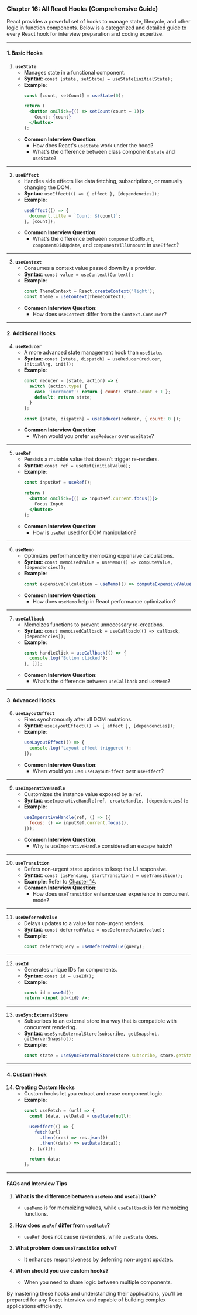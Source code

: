 ### **Chapter 16: All React Hooks (Comprehensive Guide)**

React provides a powerful set of hooks to manage state, lifecycle, and other logic in function components. Below is a categorized and detailed guide to every React hook for interview preparation and coding expertise.

---

#### 1. Basic Hooks

1. **`useState`**
   - Manages state in a functional component.
   - **Syntax**: `const [state, setState] = useState(initialState);`
   - **Example**:
     ```jsx
     const [count, setCount] = useState(0);

     return (
       <button onClick={() => setCount(count + 1)}>
         Count: {count}
       </button>
     );
     ```
   - **Common Interview Question**: 
     - How does React's `useState` work under the hood?
     - What's the difference between class component `state` and `useState`?

---

2. **`useEffect`**
   - Handles side effects like data fetching, subscriptions, or manually changing the DOM.
   - **Syntax**: `useEffect(() => { effect }, [dependencies]);`
   - **Example**:
     ```jsx
     useEffect(() => {
       document.title = `Count: ${count}`;
     }, [count]);
     ```
   - **Common Interview Question**:
     - What's the difference between `componentDidMount`, `componentDidUpdate`, and `componentWillUnmount` in `useEffect`?

---

3. **`useContext`**
   - Consumes a context value passed down by a provider.
   - **Syntax**: `const value = useContext(Context);`
   - **Example**:
     ```jsx
     const ThemeContext = React.createContext('light');
     const theme = useContext(ThemeContext);
     ```
   - **Common Interview Question**: 
     - How does `useContext` differ from the `Context.Consumer`?

---

#### 2. Additional Hooks

4. **`useReducer`**
   - A more advanced state management hook than `useState`.
   - **Syntax**: `const [state, dispatch] = useReducer(reducer, initialArg, init?);`
   - **Example**:
     ```jsx
     const reducer = (state, action) => {
       switch (action.type) {
         case 'increment': return { count: state.count + 1 };
         default: return state;
       }
     };

     const [state, dispatch] = useReducer(reducer, { count: 0 });
     ```
   - **Common Interview Question**: 
     - When would you prefer `useReducer` over `useState`?

---

5. **`useRef`**
   - Persists a mutable value that doesn’t trigger re-renders.
   - **Syntax**: `const ref = useRef(initialValue);`
   - **Example**:
     ```jsx
     const inputRef = useRef();

     return (
       <button onClick={() => inputRef.current.focus()}>
         Focus Input
       </button>
     );
     ```
   - **Common Interview Question**: 
     - How is `useRef` used for DOM manipulation?

---

6. **`useMemo`**
   - Optimizes performance by memoizing expensive calculations.
   - **Syntax**: `const memoizedValue = useMemo(() => computeValue, [dependencies]);`
   - **Example**:
     ```jsx
     const expensiveCalculation = useMemo(() => computeExpensiveValue(data), [data]);
     ```
   - **Common Interview Question**:
     - How does `useMemo` help in React performance optimization?

---

7. **`useCallback`**
   - Memoizes functions to prevent unnecessary re-creations.
   - **Syntax**: `const memoizedCallback = useCallback(() => callback, [dependencies]);`
   - **Example**:
     ```jsx
     const handleClick = useCallback(() => {
       console.log('Button clicked');
     }, []);
     ```
   - **Common Interview Question**: 
     - What's the difference between `useCallback` and `useMemo`?

---

#### 3. Advanced Hooks

8. **`useLayoutEffect`**
   - Fires synchronously after all DOM mutations.
   - **Syntax**: `useLayoutEffect(() => { effect }, [dependencies]);`
   - **Example**:
     ```jsx
     useLayoutEffect(() => {
       console.log('Layout effect triggered');
     });
     ```
   - **Common Interview Question**: 
     - When would you use `useLayoutEffect` over `useEffect`?

---

9. **`useImperativeHandle`**
   - Customizes the instance value exposed by a `ref`.
   - **Syntax**: `useImperativeHandle(ref, createHandle, [dependencies]);`
   - **Example**:
     ```jsx
     useImperativeHandle(ref, () => ({
       focus: () => inputRef.current.focus(),
     }));
     ```
   - **Common Interview Question**:
     - Why is `useImperativeHandle` considered an escape hatch?

---

10. **`useTransition`**
    - Defers non-urgent state updates to keep the UI responsive.
    - **Syntax**: `const [isPending, startTransition] = useTransition();`
    - **Example**: Refer to [Chapter 14](#useTransition).
    - **Common Interview Question**: 
      - How does `useTransition` enhance user experience in concurrent mode?

---

11. **`useDeferredValue`**
    - Delays updates to a value for non-urgent renders.
    - **Syntax**: `const deferredValue = useDeferredValue(value);`
    - **Example**:
      ```jsx
      const deferredQuery = useDeferredValue(query);
      ```

---

12. **`useId`**
    - Generates unique IDs for components.
    - **Syntax**: `const id = useId();`
    - **Example**:
      ```jsx
      const id = useId();
      return <input id={id} />;
      ```

---

13. **`useSyncExternalStore`**
    - Subscribes to an external store in a way that is compatible with concurrent rendering.
    - **Syntax**: `useSyncExternalStore(subscribe, getSnapshot, getServerSnapshot);`
    - **Example**:
      ```jsx
      const state = useSyncExternalStore(store.subscribe, store.getState);
      ```

---

#### 4. Custom Hook

14. **Creating Custom Hooks**
    - Custom hooks let you extract and reuse component logic.
    - **Example**:
      ```jsx
      const useFetch = (url) => {
        const [data, setData] = useState(null);

        useEffect(() => {
          fetch(url)
            .then((res) => res.json())
            .then((data) => setData(data));
        }, [url]);

        return data;
      };
      ```

---

#### FAQs and Interview Tips

1. **What is the difference between `useMemo` and `useCallback`?**
   - `useMemo` is for memoizing values, while `useCallback` is for memoizing functions.

2. **How does `useRef` differ from `useState`?**
   - `useRef` does not cause re-renders, while `useState` does.

3. **What problem does `useTransition` solve?**
   - It enhances responsiveness by deferring non-urgent updates.

4. **When should you use custom hooks?**
   - When you need to share logic between multiple components.

By mastering these hooks and understanding their applications, you'll be prepared for any React interview and capable of building complex applications efficiently.